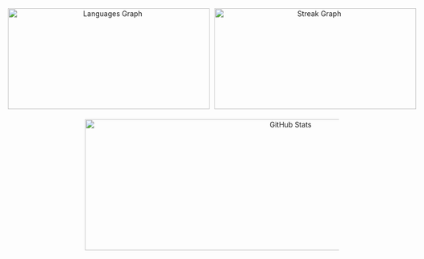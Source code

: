 <div align="center">

  <div style="display: flex; justify-content: center; gap: 10px;">
    <img 
      src="https://github-readme-stats.vercel.app/api/top-langs/?username=innovatewithkishlay&layout=compact&langs_count=10&theme=tokyonight&hide_border=true&custom_width=400&hide=html,css" 
      height="200" 
      width="400"
      alt="Languages Graph" 
    />
    <img 
      src="https://streak-stats.demolab.com?user=innovatewithkishlay&mode=daily&theme=tokyonight&hide_border=true&border_radius=5&count_private=true&include_all_commits=true" 
      height="200" 
      width="400"
      alt="Streak Graph" 
    />
  </div>


  <div style="margin-top: 20px;">
    <img 
      src="https://github-readme-stats.vercel.app/api?username=innovatewithkishlay&show_icons=true&count_private=true&include_all_commits=true&theme=tokyonight&hide_border=true" 
      height="260" 
      width="800"
      alt="GitHub Stats" 
    />
  </div>
</div>
